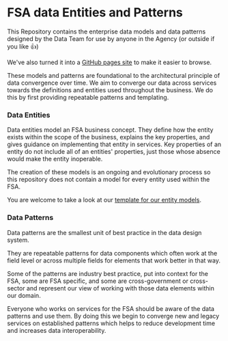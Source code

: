 # FSA data Entities and Patterns

This Repository contains the enterprise data models and data patterns designed by the Data Team for use by anyone in the Agency (or outside if you like :+1:)

We've also turned it into a [GitHub pages site](https://foodstandardsagency.github.io/enterprise-data-models/) to make it easier to browse.

These models and patterns are foundational to the architectural principle of data convergence over time. We aim to converge our data across services towards the definitions and entities used throughout the business. We do this by first providing repeatable patterns and templating.

### Data Entities

Data entities model an FSA business concept. They define how the entity exists within the scope of the business, explains the key properties, and gives guidance on implementing that entity in services. Key properties of an entity do not include all of an entities' properties, just those whose absence would make the entity inoperable.

The creation of these models is an ongoing and evolutionary process so this repository does not contain a model for every entity used within the FSA.

You are welcome to take a look at our [template for our entity models](/EntityModel.md).

### Data Patterns

Data patterns are the smallest unit of best practice in the data design system.

They are repeatable patterns for data components which often work at the field level or across multiple fields for elements that work better in that way.

Some of the patterns are industry best practice, put into context for the FSA, some are FSA specific, and some are cross-government or cross-sector and represent our view of working with those data elements within our domain.

Everyone who works on services for the FSA should be aware of the data patterns and use them. By doing this we begin to converge new and legacy services on established patterns which helps to reduce development time and increases data interoperability.
